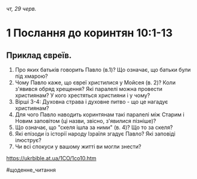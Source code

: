 
_чт, 29 черв._

# 1 Послання до коринтян 10:1-13

## Приклад євреїв.
1. Про яких батьків говорить Павло (в.1)? Що означає, що батьки були під хмарою?
2. Чому Павло каже, що євреї христилися у Мойсея (в. 2)? Коли з'явився обряд хрещення? Які паралелі можна провести християнам? У кого хрестяться християни і у чому?
3. Вірші 3-4: Духовна страва і духовне питво - що це нагадує християнам?
4. Для чого Павло наводить коринтянам такі паралелі між Старим і Новим заповітом (ці назви, звісно, з'явилися пізніше)?
5. Що означає, що "скеля ішла за ними" (в. 4)? Що то за скеля?
6. Які епізоди із історії народу Ізраїля згадує Павло? Які заповіді ілюструє?
7. Чи всі спокуси у вашому житті ви могли знести?

https://ukrbible.at.ua/1CO/1co10.htm 

#щоденне_читання
